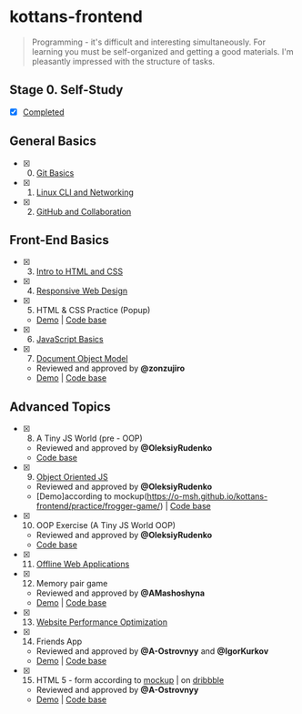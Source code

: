 # kottans-frontend

> Programming - it's difficult and interesting simultaneously. For learning you must be self-organized and getting a good materials. I'm pleasantly impressed with the structure of tasks.

## Stage 0. Self-Study

 - [x] [Completed](task_self_study/self_study.md)

## General Basics

 - [x] 0. [Git Basics](task_git_and_github/git_and_github.md)
 - [x] 1. [Linux CLI and Networking](task_linux_cli/linux_cli.md)
 - [x] 2. [GitHub and Collaboration](task_git_collaboration/git_collaboration.md)

## Front-End Basics

 - [x] 3. [Intro to HTML and CSS](task_html_css_intro/html_css.md) 
 - [x] 4. [Responsive Web Design](task_responsive_web_design/responsive.md)
 - [x] 5. HTML & CSS Practice (Popup)
    - [Demo](https://o-msh.github.io/kottans-frontend/practice/popup/dist/) | [Code base](https://github.com/o-msh/kottans-frontend/tree/master/practice/popup)
 - [x] 6. [JavaScript Basics](task_js_basics/js_basics.md)
 - [x] 7. [Document Object Model](task_js_dom/js_dom.md)
    - Reviewed and approved by **@zonzujiro**
    - [Demo](https://o-msh.github.io/kottans-frontend/practice/js-dom/) | [Code base](https://github.com/o-msh/kottans-frontend/tree/master/practice/js-dom)

## Advanced Topics

  - [x] 8. A Tiny JS World (pre - OOP)
    - Reviewed and approved by **@OleksiyRudenko**
    - [Code base](https://github.com/o-msh/kottans-frontend/tree/master/practice/tiny-js-world-pre-oop/)
  - [x] 9. [Object Oriented JS](task_js_oop/js-oop.md)
    - Reviewed and approved by **@OleksiyRudenko**
    - [Demo]according to mockup(https://o-msh.github.io/kottans-frontend/practice/frogger-game/) | [Code base](https://github.com/o-msh/kottans-frontend/tree/master/practice/frogger-game)
  - [x] 10. OOP Exercise (A Tiny JS World OOP)
    - Reviewed and approved by **@OleksiyRudenko**
    - [Code base](https://github.com/o-msh/kottans-frontend/tree/master/practice/tiny-js-world-oop/)
  - [x] 11. [Offline Web Applications](task_offline_web_app/offline_web.md)
  - [x] 12. Memory pair game
    - Reviewed and approved by **@AMashoshyna**
    - [Demo](https://o-msh.github.io/kottans-frontend/practice/memory-pair-game/) | [Code base](https://github.com/o-msh/kottans-frontend/tree/master/practice/memory-pair-game)
  - [x] 13. [Website Performance Optimization](task_website_performance/website_performance.md)
  - [x] 14. Friends App
    - Reviewed and approved by **@A-Ostrovnyy** and **@IgorKurkov**
    - [Demo](http://o-msh.github.io/kottans-frontend/practice/friends-app/) | [Code base](https://github.com/o-msh/kottans-frontend/tree/master/practice/friends-app)
  - [x] 15. HTML 5 - form according to [mockup](practice/form/form-mockup.png) | on  [dribbble](https://dribbble.com/shots/1322677-Checkout-Page/attachments/186093)
    - Reviewed and approved by **@A-Ostrovnyy**
    - [Demo](https://o-msh.github.io/kottans-frontend/practice/form/dist/) | [Code base](https://github.com/o-msh/kottans-frontend/tree/master/practice/form/src)

